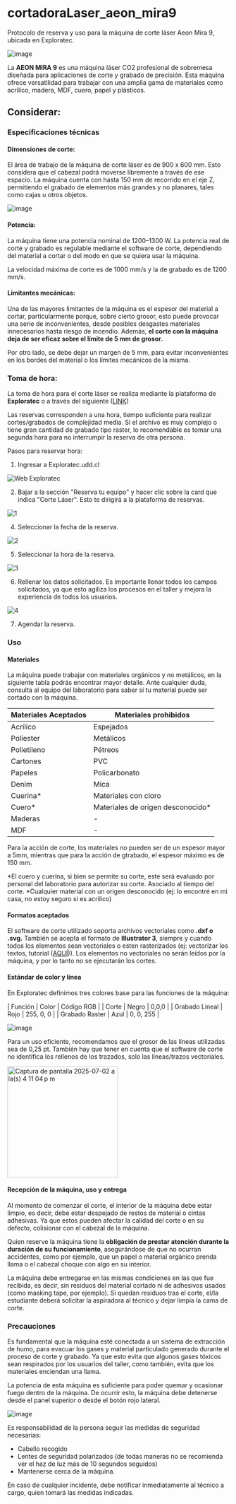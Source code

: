 # cortadoraLaser_aeon_mira9

Protocolo de reserva y uso para la máquina de corte láser Aeon Mira 9, ubicada en Exploratec.

![image](https://github.com/user-attachments/assets/8f0ba67f-2d65-490a-88b0-6d651f501424)

La **AEON MIRA 9** es una máquina láser CO2 profesional de sobremesa diseñada para aplicaciones de corte y grabado de precisión. Esta máquina ofrece versatilidad para trabajar con una amplia gama de materiales como acrílico, madera, MDF, cuero, papel y plásticos.

## Considerar:

### Especificaciones técnicas

#### Dimensiones de corte:

El área de trabajo de la máquina de corte láser es de 900 x 600 mm. Esto considera que el cabezal podrá moverse libremente a través de ese espacio. 
La máquina cuenta con hasta 150 mm de recorrido en el eje Z, permitiendo el grabado de elementos más grandes y no planares, tales como cajas u otros objetos.

![image](https://github.com/user-attachments/assets/7595a7ce-5706-460c-9fc5-3da9784e9804)

#### Potencia:

La máquina tiene una potencia nominal de 1200–1300 W. La potencia real de corte y grabado es regulable mediante el software de corte, dependiendo del material a cortar o del modo en que se quiera usar la máquina.

La velocidad máxima de corte es de 1000 mm/s y la de grabado es de 1200 mm/s.

#### Limitantes mecánicas:

Una de las mayores limitantes de la máquina es el espesor del material a cortar, particularmente porque, sobre cierto grosor, esto puede provocar una serie de inconvenientes, desde posibles desgastes materiales innecesarios hasta riesgo de incendio. Además, **el corte con la máquina deja de ser eficaz sobre el límite de 5 mm de grosor.**

Por otro lado, se debe dejar un margen de 5 mm, para evitar inconvenientes en los bordes del material o los límites mecánicos de la misma.

### Toma de hora:

La toma de hora para el corte láser se realiza mediante la plataforma de **Exploratec** o a través del siguiente ([LINK](https://calendly.com/tecnicoexploratec3/corte-laser))

Las reservas corresponden a una hora, tiempo suficiente para realizar cortes/grabados de complejidad media. Si el archivo es muy complejo o tiene gran cantidad de grabado tipo raster, lo recomendable es tomar una segunda hora para no interrumpir la reserva de otra persona.

Pasos para reservar hora:

1. Ingresar a Exploratec.udd.cl

<img width="auto" alt="Web Exploratec" src="https://github.com/user-attachments/assets/3b507a04-1944-4bc8-ab45-fe1b1ac3aad1" />

2. Bajar a la sección "Reserva tu equipo" y hacer clic sobre la card que indica "Corte Láser". Esto te dirigirá a la plataforma de reservas.

![1](https://github.com/user-attachments/assets/71f60b24-33f9-4acb-9193-2a1fe848d57b)

4. Seleccionar la fecha de la reserva.

![2](https://github.com/user-attachments/assets/01403434-c64c-4d5e-a1f1-1684bf9ba67a)

5. Seleccionar la hora de la reserva.

![3](https://github.com/user-attachments/assets/1e546af7-641b-45fd-89d1-b9c489790a6c)

6. Rellenar los datos solicitados. Es importante llenar todos los campos solicitados, ya que esto agiliza los procesos en el taller y mejora la experiencia de todos los usuarios.

![4](https://github.com/user-attachments/assets/8fab06d6-8f62-4535-8c13-0ae98825e3ea)

7. Agendar la reserva.
   

### Uso

#### Materiales

La máquina puede trabajar con materiales orgánicos y no metálicos, en la siguiente tabla podrás encontrar mayor detalle. 
Ante cualquier duda, consulta al equipo del laboratorio para saber si tu material puede ser cortado con la máquina.

| Materiales Aceptados  | Materiales prohibidos |
| ------------- | ------------- |
| Acrílico  | Espejados  |
| Políester  | Metálicos  |
| Polietileno  | Pétreos  |
| Cartones  | PVC  |
| Papeles  | Policarbonato  |
| Denim  | Mica  |
| Cuerina* | Materiales con cloro  |
| Cuero*  | Materiales de origen desconocido*  |
| Maderas  | -  |
| MDF  | -  |


Para la acción de corte, los materiales no pueden ser de un espesor mayor a 5mm, mientras que para la acción de gtrabado, el espesor máximo es de 150 mm.

*El cuero y cuerina, si bien se permite su corte, este será evaluado por personal del laboratorio para autorizar su corte. Asociado al tiempo del corte.
*Cualquier material con un origen desconocido (ej: lo encontré en mi casa, no estoy seguro si es acrilico)

#### Formatos aceptados

El software de corte utilizado soporta archivos vectoriales como **.dxf o .svg.** También se acepta el formato de **Illustrator 3**, siempre y cuando todos los elementos sean vectoriales o esten rasterizados (ej: vectorizar los textos, tutorial ([AQUÍ](https://www.adobe.com/cl/products/illustrator/vectorize-font.html))). 
Los elementos no vectoriales no serán leídos por la máquina, y por lo tanto no se ejecutarán los cortes. 

#### Estándar de color y línea

En Exploratec definimos tres colores base para las funciones de la máquina:

| Función  | Color  | Código RGB  |
| Corte  | Negro  | 0,0,0  |
| Grabado Lineal  | Rojo  | 255, 0, 0  |
| Grabado Raster  | Azul  | 0, 0, 255  |

![image](https://github.com/user-attachments/assets/16ad4471-e2a7-4f83-8871-8e22838dab63)

Para un uso eficiente, recomendamos que el grosor de las líneas utilizadas sea de 0,25 pt. También hay que tener en cuenta que el software de corte no identifica los rellenos de los trazados, solo las líneas/trazos vectoriales.

<img width="251" alt="Captura de pantalla 2025-07-02 a la(s) 4 11 04 p m" src="https://github.com/user-attachments/assets/087b7e76-c199-4c4d-a9de-5dcd6eb15296" />

#### Recepción de la máquina, uso y entrega

Al momento de comenzar el corte, el interior de la máquina debe estar limpio, es decir, debe estar despejado de restos de material o cintas adhesivas. Ya que estos pueden afectar la calidad del corte o en su defecto, colisionar con el cabezal de la máquina.

Quien reserve la máquina tiene la **obligación de prestar atención durante la duración de su funcionamiento**, asegurándose de que no ocurran accidentes, como por ejemplo, que un papel o material orgánico prenda llama o el cabezal choque con algo en su interior.

La máquina debe entregarse en las mismas condiciones en las que fue recibida, es decir, sin residuos del material cortado ni de adhesivos usados (como masking tape, por ejemplo). 
Si quedan residuos tras el corte, el/la estudiante deberá solicitar la aspiradora al técnico y dejar limpia la cama de corte.

### Precauciones

Es fundamental que la máquina esté conectada a un sistema de extracción de humo, para evacuar los gases y material particulado generado durante el proceso de corte y grabado. Ya que esto evita que algunos gases tóxicos sean respirados por los usuarios del taller, como también, evita que los materiales enciendan una llama.

La potencia de esta máquina es suficiente para poder quemar y ocasionar fuego dentro de la máquina. De ocurrir esto, la máquina debe detenerse desde el panel superior o desde el botón rojo lateral. 

![image](https://github.com/user-attachments/assets/b9c5d0b8-f9b4-4063-ba26-2c5eacee20bc)

Es responsabilidad de la persona seguir las medidas de seguridad necesarias: 
* Cabello recogido
* Lentes de seguridad polarizados (de todas maneras no se recomienda ver el haz de luz más de 10 segundos seguidos)
* Mantenerse cerca de la máquina.

En caso de cualquier incidente, debe notificar inmediatamente al técnico a cargo, quien tomará las medidas indicadas. 
